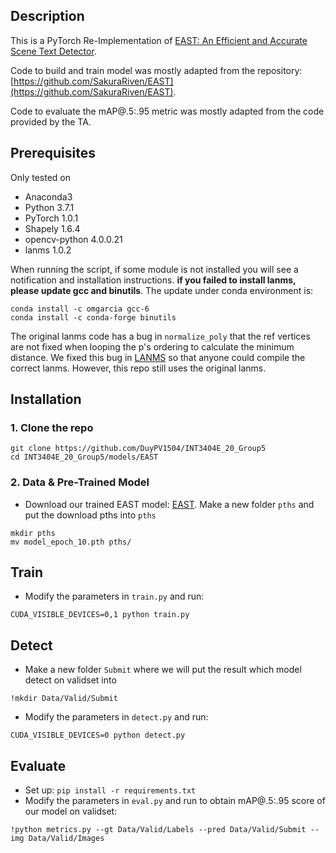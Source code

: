 ## Description
This is a PyTorch Re-Implementation of [EAST: An Efficient and Accurate Scene Text Detector](http://openaccess.thecvf.com/content_cvpr_2017/papers/Zhou_EAST_An_Efficient_CVPR_2017_paper.pdf).

Code to build and train model was mostly adapted from the repository: [https://github.com/SakuraRiven/EAST](https://github.com/SakuraRiven/EAST).

Code to evaluate the mAP@.5:.95 metric was mostly adapted from the code provided by the TA. 
## Prerequisites
Only tested on
* Anaconda3
* Python 3.7.1
* PyTorch 1.0.1
* Shapely 1.6.4 
* opencv-python 4.0.0.21
* lanms 1.0.2

When running the script, if some module is not installed you will see a notification and installation instructions. __if you failed to install lanms, please update gcc and binutils__. The update under conda environment is:

    conda install -c omgarcia gcc-6
    conda install -c conda-forge binutils

The original lanms code has a bug in ```normalize_poly``` that the ref vertices are not fixed when looping the p's ordering to calculate the minimum distance. We fixed this bug in [LANMS](https://github.com/SakuraRiven/LANMS) so that anyone could compile the correct lanms. However, this repo still uses the original lanms.

## Installation
### 1. Clone the repo

```
git clone https://github.com/DuyPV1504/INT3404E_20_Group5
cd INT3404E_20_Group5/models/EAST
```

### 2. Data & Pre-Trained Model
* Download our trained EAST model: [EAST](https://drive.google.com/file/d/1Ew2hB2mT4VdWr6Iywa4dYLE02H4wNhlz/view?usp=drive_link). Make a new folder ```pths``` and put the download pths into ```pths```
  
```
mkdir pths
mv model_epoch_10.pth pths/
```
## Train
* Modify the parameters in ```train.py``` and run:
```
CUDA_VISIBLE_DEVICES=0,1 python train.py
```
## Detect
* Make a new folder ```Submit``` where we will put the result which model detect on validset into
```
!mkdir Data/Valid/Submit
```
* Modify the parameters in ```detect.py``` and run:
```
CUDA_VISIBLE_DEVICES=0 python detect.py
```
## Evaluate
* Set up:
``
    pip install -r requirements.txt
``
* Modify the parameters in ```eval.py``` and run to obtain mAP@.5:.95 score of our model on validset:
```
!python metrics.py --gt Data/Valid/Labels --pred Data/Valid/Submit --img Data/Valid/Images
```
